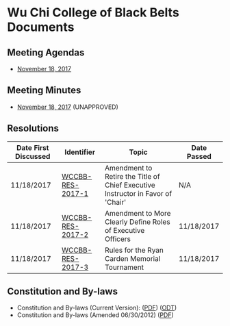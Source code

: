 Wu Chi College of Black Belts Documents
=======================================

Meeting Agendas
---------------
  * [November 18, 2017](https://wuchikungfu.github.io/agendas/Agenda-FallWinter2017.html)

Meeting Minutes
---------------
  * [November 18, 2017](https://wuchikungfu.github.io/minutes/Minutes-FallWinter2017.html) (UNAPPROVED)

Resolutions
-----------

| Date First Discussed | Identifier       | Topic                                                    | Date Passed |
| -------------------- | ---------------- | -------------------------------------------------------- | ----------- |
| 11/18/2017           | [WCCBB-RES-2017-1](https://wuchikungfu.github.io/resolutions/Resolution-Retire-CEI-Role.html) | Amendment to Retire the Title of Chief Executive Instructor in Favor of 'Chair' | N/A         |
| 11/18/2017           | [WCCBB-RES-2017-2](https://wuchikungfu.github.io/resolutions/Resolution-Define-Roles.html) | Amendment to More Clearly Define Roles of Executive Officers | 11/18/2017 |
| 11/18/2017           | [WCCBB-RES-2017-3](https://wuchikungfu.github.io/resolutions/Resolution-Tournament-Rules.html) | Rules for the Ryan Carden Memorial Tournament | 11/18/2017 |

Constitution and By-laws
------------------------
  * Constitution and By-laws (Current Version): ([PDF](https://wuchikungfu.github.io/constitution/ConstitutionAndByLaws-Amended11182017.pdf)) ([ODT](https://wuchikungfu.github.io/constitution/ConstitutionAndByLaws.odt))
  * Constitution and By-laws (Amended 06/30/2012) ([PDF](https://wuchikungfu.github.io/constitution/ConstitutionAndByLaws-Amended06302012.pdf))

